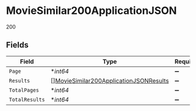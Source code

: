 # MovieSimilar200ApplicationJSON

200


## Fields

| Field                                                                                                       | Type                                                                                                        | Required                                                                                                    | Description                                                                                                 | Example                                                                                                     |
| ----------------------------------------------------------------------------------------------------------- | ----------------------------------------------------------------------------------------------------------- | ----------------------------------------------------------------------------------------------------------- | ----------------------------------------------------------------------------------------------------------- | ----------------------------------------------------------------------------------------------------------- |
| `Page`                                                                                                      | **int64*                                                                                                    | :heavy_minus_sign:                                                                                          | N/A                                                                                                         | 1                                                                                                           |
| `Results`                                                                                                   | [][MovieSimilar200ApplicationJSONResults](../../models/operations/moviesimilar200applicationjsonresults.md) | :heavy_minus_sign:                                                                                          | N/A                                                                                                         |                                                                                                             |
| `TotalPages`                                                                                                | **int64*                                                                                                    | :heavy_minus_sign:                                                                                          | N/A                                                                                                         | 364                                                                                                         |
| `TotalResults`                                                                                              | **int64*                                                                                                    | :heavy_minus_sign:                                                                                          | N/A                                                                                                         | 7269                                                                                                        |